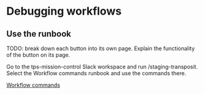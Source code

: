 # Debugging workflows

## Use the runbook

TODO: break down each button into its own page. Explain the functionality of the button on its page.

Go to the tps-mission-control Slack workspace and run /staging-transposit. Select the Workflow commands runbook and use the commands there.

[Workflow commands](https://console.staging.transposit.com/mc/t/transposit-workflows/runbooks/workflow_slash_commands)
